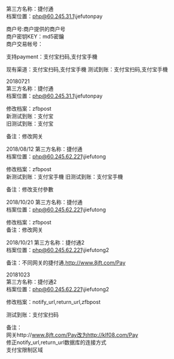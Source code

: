 第三方名称：捷付通  
档案位置：php@60.245.31.1\jefutonpay
 
商户号:商户提供的商户号  
商户密钥KEY：md5密鑰  
商户交易帐号：
 
支持payment：支付宝扫码,支付宝手機
 
现有渠道：支付宝扫码,支付宝手機
测试到账：支付宝扫码,支付宝手機
  
20180721  
第三方名称：捷付通  
档案位置：php@60.245.31.1\jefutonpay

修改档案：zfbpost   
新测试到账：支付宝  
旧测试到账：支付宝  

备注：修改网关

2018/08/12 
第三方名称：捷付通  
档案位置：php@60.245.62.221\jiefutong

修改档案：zfbpost   
新测试到账：支付宝手機
旧测试到账：支付宝手機

备注：修改支付參數

2018/10/20 
第三方名称：捷付通  
档案位置：php@60.245.62.221\jiefutong

修改档案：zfbpost   
备注：修改网关

2018/10/21 
第三方名称：捷付通2  
档案位置：php@60.245.62.221\jiefutong2

备注：不同网关的捷付通,http://www.8jft.com/Pay

20181023  
第三方名称：捷付通2  
档案位置：php@60.245.62.221\jiefutong2  

修改档案：notify_url,return_url,zfbpost  

测试到账：支付宝扫码  

备注：  
网关http://www.8jft.com/Pay改为http://klf08.com/Pay  
修正notify_url,return_url数据库的连接方式  
支付宝限制区域  